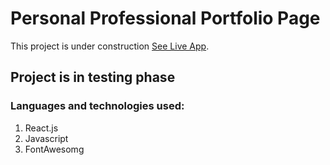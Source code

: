 # Personal Professional Portfolio Page

This project is under construction [See Live App](https://github.com/Tr15tan01/Portfolio-v001.git).

## Project is in testing phase



### Languages and technologies used:

1. React.js
2. Javascript
3. FontAwesomg

